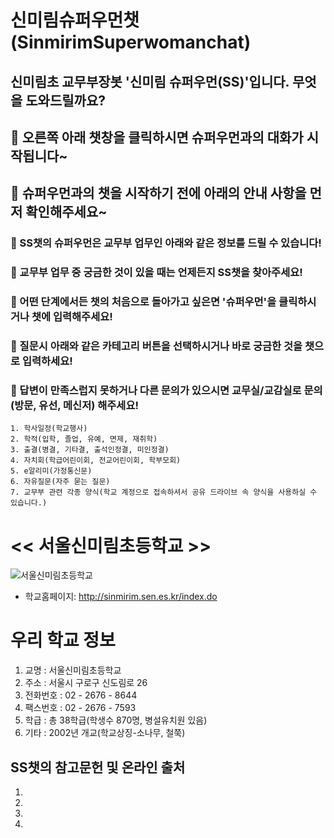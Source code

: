 # 신미림슈퍼우먼챗(SinmirimSuperwomanchat)

## 신미림초 교무부장봇 '**신미림 슈퍼우먼(SS)**'입니다. 무엇을 도와드릴까요? 

##  👸 오른쪽 아래 챗창을 클릭하시면 슈퍼우먼과의 대화가 시작됩니다~ 
##  👸 슈퍼우먼과의 챗을 시작하기 전에 아래의 안내 사항을 먼저 확인해주세요~

  ### 🎯 SS챗의 슈퍼우먼은 교무부 업무인 아래와 같은 정보를 드릴 수 있습니다! 
  ### 🎯 교무부 업무 중 궁금한 것이 있을 때는 언제든지 **SS챗**을 찾아주세요!
  ### 🎯 어떤 단계에서든 챗의 처음으로 돌아가고 싶은면 '슈퍼우먼'을 클릭하시거나 챗에 입력해주세요!
  ### 🎯 질문시 아래와 같은 카테고리 버튼을 선택하시거나 바로 궁금한 것을 챗으로 입력하세요! 
  ### 💎 답변이 만족스럽지 못하거나 다른 문의가 있으시면 교무실/교감실로 문의(방문, 유선, 메신저) 해주세요!

    1. 학사일정(학교행사)
    2. 학적(입학, 졸업, 유예, 면제, 재취학)
    3. 출결(병결, 기타결, 출석인정결, 미인정결)
    4. 자치회(학급어린이회, 전교어린이회, 학부모회)
    5. e알리미(가정통신문)
    6. 자유질문(자주 묻는 질문)
    7. 교무부 관련 각종 양식(학교 계정으로 접속하셔서 공유 드라이브 속 양식을 사용하실 수 있습니다.)

# << 서울신미림초등학교 >>

![서울신미림초등학교](https://user-images.githubusercontent.com/81283008/118608543-c3cfa280-b7f4-11eb-8098-00584081914d.JPG)
* 학교홈페이지: <http://sinmirim.sen.es.kr/index.do>


# 우리 학교 정보

1. 교명 : 서울신미림초등학교
2. 주소 : 서울시 구로구 신도림로 26
3. 전화번호 : 02 - 2676 - 8644
4. 팩스번호 : 02 - 2676 - 7593
5. 학급 : 총 38학급(학생수 870명, 병설유치원 있음)
6. 기타 : 2002년 개교(학교상징-소나무, 철쭉)


## SS챗의 참고문헌 및 온라인 출처

1. 
2. 
3. 
4. 
